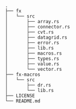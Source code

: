     .
    ├── fx
    │   └── src
    │       ├── array.rs
    │       ├── connector.rs
    │       ├── cvt.rs
    │       ├── datagrid.rs
    │       ├── error.rs
    │       ├── lib.rs
    │       ├── macros.rs
    │       ├── types.rs
    │       ├── value.rs
    │       └── vector.rs
    ├── fx-macros
    │   └── src
    │       ├── dr.rs
    │       └── lib.rs
    ├── LICENSE
    └── README.md
